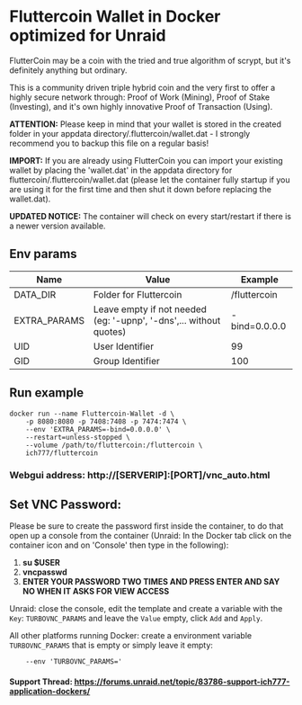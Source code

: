 # Fluttercoin Wallet in Docker optimized for Unraid
FlutterCoin may be a coin with the tried and true algorithm of scrypt, but it's definitely anything but ordinary.

This is a community driven triple hybrid coin and the very first to offer a highly secure network through: Proof of Work (Mining), Proof of Stake (Investing), and it's own highly innovative Proof of Transaction (Using).

**ATTENTION:** Please keep in mind that your wallet is stored in the created folder in your appdata directory/.fluttercoin/wallet.dat - I strongly recommend you to backup this file on a regular basis!

**IMPORT:** If you are already using FlutterCoin you can import your existing wallet by placing the 'wallet.dat' in the appdata directory for fluttercoin/.fluttercoin/wallet.dat (please let the container fully startup if you are using it for the first time and then shut it down before replacing the wallet.dat).

**UPDATED NOTICE:** The container will check on every start/restart if there is a newer version available.


## Env params
| Name | Value | Example |
| --- | --- | --- |
| DATA_DIR | Folder for Fluttercoin | /fluttercoin |
| EXTRA_PARAMS| Leave empty if not needed (eg: '-upnp', '-dns',... without quotes) | -bind=0.0.0.0 |
| UID | User Identifier | 99 |
| GID | Group Identifier | 100 |

## Run example
```
docker run --name Fluttercoin-Wallet -d \
    -p 8080:8080 -p 7408:7408 -p 7474:7474 \
    --env 'EXTRA_PARAMS=-bind=0.0.0.0' \
    --restart=unless-stopped \
    --volume /path/to/fluttercoin:/fluttercoin \
    ich777/fluttercoin
```

### Webgui address: http://[SERVERIP]:[PORT]/vnc_auto.html

## Set VNC Password:
 Please be sure to create the password first inside the container, to do that open up a console from the container (Unraid: In the Docker tab click on the container icon and on 'Console' then type in the following):

1) **su $USER**
2) **vncpasswd**
3) **ENTER YOUR PASSWORD TWO TIMES AND PRESS ENTER AND SAY NO WHEN IT ASKS FOR VIEW ACCESS**

Unraid: close the console, edit the template and create a variable with the `Key`: `TURBOVNC_PARAMS` and leave the `Value` empty, click `Add` and `Apply`.

All other platforms running Docker: create a environment variable `TURBOVNC_PARAMS` that is empty or simply leave it empty:
```
    --env 'TURBOVNC_PARAMS='
```

#### Support Thread: https://forums.unraid.net/topic/83786-support-ich777-application-dockers/